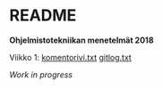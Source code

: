 # README

**Ohjelmistotekniikan menetelmät 2018**

Viikko 1:
[komentorivi.txt](https://github.com/oskarioskari/otm-harjoitustyo/blob/master/laskarit/viikko1/komentorivi.txt)
[gitlog.txt](https://github.com/oskarioskari/otm-harjoitustyo/blob/master/laskarit/viikko1/gitlog.txt)

*Work in progress*

